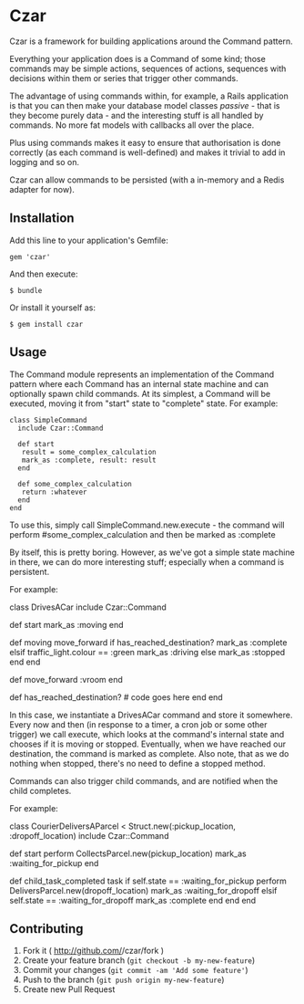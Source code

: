 # Czar

Czar is a framework for building applications around the Command
pattern.  

Everything your application does is a Command of some kind; those
commands may be simple actions, sequences of actions, sequences with
decisions within them or series that trigger other commands.  

The advantage of using commands within, for example, a Rails application
is that you can then make your database model classes *passive* - that
is they become purely data - and the interesting stuff is all handled by
commands.  No more fat models with callbacks all over the place.  

Plus using commands makes it easy to ensure that authorisation is done
correctly (as each command is well-defined) and makes it trivial to add
in logging and so on.  

Czar can allow commands to be persisted (with a in-memory and a Redis adapter for now).

## Installation

Add this line to your application's Gemfile:

    gem 'czar'

And then execute:

    $ bundle

Or install it yourself as:

    $ gem install czar

## Usage

The Command module represents an implementation of the Command pattern
where each Command has an internal state machine and can optionally spawn child commands.
At its simplest, a Command will be executed, moving it from "start" state to "complete" state. 
For example:
```
class SimpleCommand
  include Czar::Command

  def start
   result = some_complex_calculation
   mark_as :complete, result: result
  end

  def some_complex_calculation
   return :whatever
  end
end
```

To use this, simply call SimpleCommand.new.execute - the command will perform #some_complex_calculation and then be marked as :complete

By itself, this is pretty boring.  However, as we've got a simple state machine in there, we can do more interesting stuff; especially when a command is persistent.

For example:

class DrivesACar
  include Czar::Command

  def start
    mark_as :moving
  end

  def moving
    move_forward
    if has_reached_destination?
      mark_as :complete
    elsif traffic_light.colour == :green
      mark_as :driving
    else 
      mark_as :stopped
    end
  end

  def move_forward
    :vroom
  end

  def has_reached_destination?
    # code goes here
  end
end

In this case, we instantiate a DrivesACar command and store it somewhere.  Every now and then (in response to a timer, a cron job or some other trigger) we call execute, which looks at the command's internal state and chooses if it is moving or stopped.  Eventually, when we have reached our destination, the command is marked as complete. Also note, that as we do nothing when stopped, there's no need to define a stopped method.  

Commands can also trigger child commands, and are notified when the child completes.

For example: 

class CourierDeliversAParcel < Struct.new(:pickup_location, :dropoff_location)
  include Czar::Command

  def start
    perform CollectsParcel.new(pickup_location)
    mark_as :waiting_for_pickup
  end

  def child_task_completed task
    if self.state == :waiting_for_pickup
      perform DeliversParcel.new(dropoff_location)
      mark_as :waiting_for_dropoff
    elsif self.state == :waiting_for_dropoff
      mark_as :complete
    end
  end
end

## Contributing

1. Fork it ( http://github.com/<my-github-username>/czar/fork )
2. Create your feature branch (`git checkout -b my-new-feature`)
3. Commit your changes (`git commit -am 'Add some feature'`)
4. Push to the branch (`git push origin my-new-feature`)
5. Create new Pull Request
